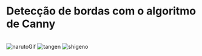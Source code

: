 # Detecção de bordas com o algoritmo de Canny


|                          |                          |
| ------------------------ | ------------------------ |
 ![narutoGif](https://user-images.githubusercontent.com/42754908/144731340-4c97bb65-f38c-4d7f-8a09-688a381f8dd3.gif)  ![tangen](https://user-images.githubusercontent.com/42754908/144731428-32e974e4-616a-4df0-9e3b-8e87df967da2.gif) ![shigeno](https://user-images.githubusercontent.com/42754908/144731497-9f36039d-5b52-4fc8-a86c-7adbd38a21ff.gif)




